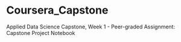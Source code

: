 # Coursera_Capstone
Applied Data Science Capstone, Week 1 - Peer-graded Assignment: Capstone Project Notebook
